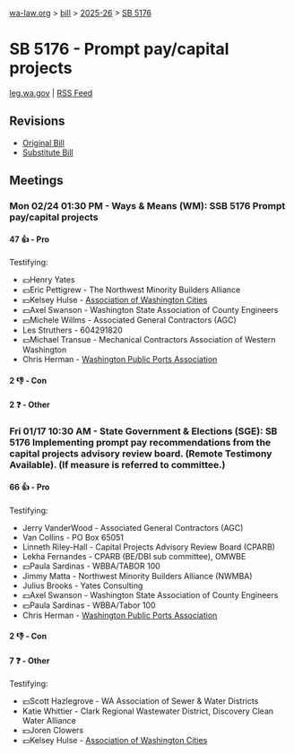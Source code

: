 [wa-law.org](/) > [bill](/bill/) > [2025-26](/bill/2025-26/) > [SB 5176](/bill/2025-26/sb/5176/)

# SB 5176 - Prompt pay/capital projects
[leg.wa.gov](https://app.leg.wa.gov/billsummary?BillNumber=5176&Year=2025&Initiative=false) | [RSS Feed](./rss.xml)

## Revisions
* [Original Bill](1/)
* [Substitute Bill](S/)

## Meetings
### Mon 02/24 01:30 PM - Ways & Means (WM): SSB 5176 Prompt pay/capital projects
#### 47 👍 - Pro
Testifying:
* 💵Henry Yates
* 💵Eric Pettigrew - The Northwest Minority Builders Alliance
* 💵Kelsey Hulse - [Association of Washington Cities](/org/association_of_washington_cities/)
* 💵Axel Swanson - Washington State Association of County Engineers
* 💵Michele Willms - Associated General Contractors (AGC)
* Les Struthers - 604291820
* 💵Michael Transue - Mechanical Contractors Association of Western Washington
* Chris Herman - [Washington Public Ports Association](/org/washington_public_ports_association/)

#### 2 👎 - Con

#### 2 ❓ - Other

### Fri 01/17 10:30 AM - State Government & Elections (SGE): SB 5176 Implementing prompt pay recommendations from the capital projects advisory review board. (Remote Testimony Available). (If measure is referred to committee.)
#### 66 👍 - Pro
Testifying:
* Jerry VanderWood - Associated General Contractors (AGC)
* Van Collins - PO Box 65051
* Linneth Riley-Hall - Capital Projects Advisory Review Board (CPARB)
* Lekha Fernandes - CPARB (BE/DBI sub committee), OMWBE
* 💵Paula Sardinas - WBBA/TABOR 100
* Jimmy Matta - Northwest Minority Builders Alliance (NWMBA)
* Julius Brooks - Yates Consulting
* 💵Axel Swanson - Washington State Association of County Engineers
* 💵Paula Sardinas - WBBA/Tabor 100
* Chris Herman - [Washington Public Ports Association](/org/washington_public_ports_association/)

#### 2 👎 - Con

#### 7 ❓ - Other
Testifying:
* 💵Scott Hazlegrove - WA Association of Sewer & Water Districts
* Katie Whittier - Clark Regional Wastewater District, Discovery Clean Water Alliance
* 💵Joren Clowers
* 💵Kelsey Hulse - [Association of Washington Cities](/org/association_of_washington_cities/)
